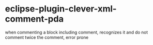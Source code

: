 # eclipse-plugin-clever-xml-comment-pda
when commenting a block including comment, recognizes it and do not comment twice the comment, error prone
